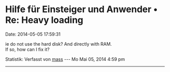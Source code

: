 Hilfe für Einsteiger und Anwender • Re: Heavy loading
=====================================================

Date: 2014-05-05 17:59:31

ie do not use the hard disk? And directly with RAM.\
If so, how can I fix it?

Statistik: Verfasst von
[mass](http://forum.yacy-websuche.de/memberlist.php?mode=viewprofile&u=8804)
--- Mo Mai 05, 2014 4:59 pm

------------------------------------------------------------------------
